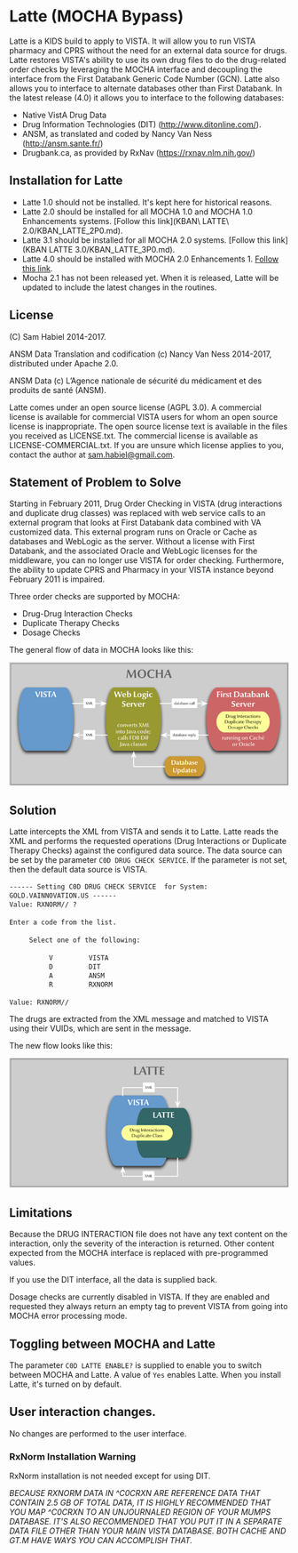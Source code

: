 # Latte (MOCHA Bypass)
Latte is a KIDS build to apply to VISTA. It will allow you to run VISTA
pharmacy and CPRS without the need for an external data source for drugs.
Latte restores VISTA's ability to use its own drug files to do the drug-related
order checks by leveraging the MOCHA interface and decoupling the interface
from the First Databank Generic Code Number (GCN). Latte also allows you to
interface to alternate databases other than First Databank. In the latest
release (4.0) it allows you to interface to the following databases:
 
 * Native VistA Drug Data
 * Drug Information Technologies (DIT) (http://www.ditonline.com/).
 * ANSM, as translated and coded by Nancy Van Ness (http://ansm.sante.fr/)
 * Drugbank.ca, as provided by RxNav (https://rxnav.nlm.nih.gov/)

## Installation for Latte

* Latte 1.0 should not be installed. It's kept here for historical reasons.
* Latte 2.0 should be installed for all MOCHA 1.0 and MOCHA 1.0 Enhancements
  systems. [Follow this link](KBAN\ LATTE\ 2.0/KBAN_LATTE_2P0.md).
* Latte 3.1 should be installed for all MOCHA 2.0 systems. [Follow this link](KBAN LATTE 3.0/KBAN_LATTE_3P0.md).
* Latte 4.0 should be installed with MOCHA 2.0 Enhancements 1. [Follow this link](https://github.com/shabiel/Latte/releases/tag/4.0).
* Mocha 2.1 has not been released yet. When it is released, Latte will be
updated to include the latest changes in the routines.


## License

(C) Sam Habiel 2014-2017.

ANSM Data Translation and codification (c) Nancy Van Ness 2014-2017, distributed under Apache 2.0.

ANSM Data (c) L’Agence nationale de sécurité du médicament et des produits de santé (ANSM).

Latte comes under an open source license (AGPL 3.0). A commercial license is
available for commercial VISTA users for whom an open source license is
inappropriate. The open source license text is available in the files you
received as LICENSE.txt. The commercial license is available as
LICENSE-COMMERCIAL.txt. If you are unsure which license applies to you, contact
the author at <sam.habiel@gmail.com>.

## Statement of Problem to Solve
Starting in February 2011, Drug Order Checking in VISTA (drug interactions and
duplicate drug classes) was replaced with web service calls to an external
program that looks at First Databank data combined with VA customized data.
This external program runs on Oracle or Cache as databases and WebLogic as the
server. Without a license with First Databank, and the associated Oracle and
WebLogic licenses for the middleware, you can no longer use VISTA for order
checking. Furthermore, the ability to update CPRS and Pharmacy in your VISTA
instance beyond February 2011 is impaired.

Three order checks are supported by MOCHA:

 * Drug-Drug Interaction Checks
 * Duplicate Therapy Checks
 * Dosage Checks

The general flow of data in MOCHA looks like this:

![MOCHA flow](./mocha.png)

## Solution
Latte intercepts the XML from VISTA and sends it to Latte. Latte reads the XML
and performs the requested operations (Drug Interactions or Duplicate Therapy
Checks) against the configured data source. The data source can be set by the
parameter `C0D DRUG CHECK SERVICE`. If the parameter is not set, then the
default data source is VISTA.

```
------ Setting C0D DRUG CHECK SERVICE  for System: GOLD.VAINNOVATION.US ------
Value: RXNORM// ?

Enter a code from the list.

     Select one of the following:

          V         VISTA
          D         DIT
          A         ANSM
          R         RXNORM

Value: RXNORM// 
```

The drugs are extracted from the XML message and matched to VISTA using their
VUIDs, which are sent in the message.

The new flow looks like this:

![Latte flow](./latte.png)

## Limitations
Because the DRUG INTERACTION file does not have any text content on the
interaction, only the severity of the interaction is returned. Other content
expected from the MOCHA interface is replaced with pre-programmed values.

If you use the DIT interface, all the data is supplied back.

Dosage checks are currently disabled in VISTA. If they are enabled and
requested they always return an empty tag to prevent VISTA from going into
MOCHA error processing mode.

## Toggling between MOCHA and Latte
The parameter `C0D LATTE ENABLE?` is supplied to enable you to switch
between MOCHA and Latte. A value of `Yes` enables Latte. When you install
Latte, it's turned on by default.

## User interaction changes.
No changes are performed to the user interface.

### RxNorm Installation Warning
RxNorm installation is not needed except for using DIT.

*BECAUSE RXNORM DATA IN ^C0CRXN ARE REFERENCE DATA THAT CONTAIN 2.5 GB OF TOTAL
DATA, IT IS HIGHLY RECOMMENDED THAT YOU MAP ^C0CRXN TO AN UNJOURNALED REGION OF
YOUR MUMPS DATABASE. IT'S ALSO RECOMMENDED THAT YOU PUT IT IN A SEPARATE DATA
FILE OTHER THAN YOUR MAIN VISTA DATABASE. BOTH CACHE AND GT.M HAVE WAYS YOU CAN
ACCOMPLISH THAT.*
